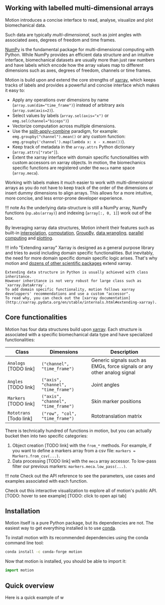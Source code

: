 ## Working with labelled multi-dimensional arrays

Motion introduces a concise interface to read, analyse, visualize and plot biomechanical data.

Such data are typically *multi-dimensional*, such as joint angles with associated axes, degrees of freedom and time frames.

<div id="angles-chart"></div>

[NumPy](https:numpy.org) is the fundamental package for multi-dimensional computing with Python.
While NumPy provides an efficient data structure and an intuitive interface, biomechanical datasets are usually more than just raw numbers and have labels which encode how the array values map to different dimensions such as axes, degrees of freedom, channels or time frames.

Motion is build upon and extend the core strengths of [xarray](http://xarray.pydata.org/en/stable/index.html), which keeps tracks of labels and provides a powerful and concise interface which makes it easy to:

-   Apply any operations over dimensions by name (`array.sum(dim="time_frame")`) instead of arbitrary axis (`array.sum(axis=2)`).
-   Select values by labels (`array.sel(axis="x")` or `emg.sel(channel="biceps")`)
-   Vectorize computation across multiple dimensions.
-   Use the [split-apply-combine](https://vita.had.co.nz/papers/plyr.pdf) paradigm, for example: `emg.groupby("channel").mean()` or any custom function: `emg.groupby('channel').map(lambda x: x - x.mean())`).
-   Keep track of metadata in the `array.attrs` Python dictionary (`array.attrs["rate"]`).
-   Extent the xarray interface with domain specific functionalities with custom accessors on xarray objects. In motion, the biomechanics specific functions are registered under the `meca` name space (`array.meca`).

Working with labels makes it much easier to work with multi-dimensional arrays as you do not have to keep track of the order of the dimensions or insert dummy dimensions to align arrays.
This allows for a more intuitive, more concise, and less error-prone developer experience.

!!! note
    As the underlying data-structure is still a NumPy array, NumPy functions (`np.abs(array)`) and indexing (`array[:, 0, 1]`) work out of the box.

By leveraging xarray data structures, Motion inherit their features such as built-in [interpolation](http://xarray.pydata.org/en/stable/interpolation.html), [computation](http://xarray.pydata.org/en/stable/computation.html), [GroupBy](http://xarray.pydata.org/en/stable/groupby.html), [data wrangling](http://xarray.pydata.org/en/stable/combining.html), [parallel computing](http://xarray.pydata.org/en/stable/dask.html) and [plotting](http://xarray.pydata.org/en/stable/plotting.html).

!!! info "Extending xarray"
    Xarray is designed as a general purpose library and tries to avoid including domain specific functionalities.
    But inevitably, the need for more domain specific domain specific logic arises.
    That's why motion and [dozens of other scientific packages](http://xarray.pydata.org/en/stable/related-projects.html) extend xarray.

    Extending data structure in Python is usually achieved with class inheritance.
    However inheritance is not very robust for large class such as `xarray.DataArray`.
    To add domain specific functionality, motion follows xarray developpers' recommendations and use a custom "accessor".
    To read why, you can check out the [xarray documentation](http://xarray.pydata.org/en/stable/internals.html#extending-xarray).

## Core functionalities

Motion has four data structures build upon [xarray](http://xarray.pydata.org/en/stable/index.html).
Each structure is associated with a specific biomechanical data type and have specialized functionalities:

| Class | Dimensions | Description |
|-------------------------|-------------------------------------|------------------------------------------------------------------------|
| `Analogs` [TODO link] | `("channel", "time_frame")` | Generic signals such as EMGs, force signals or any other analog signal |
| `Angles` [TODO link] | `("axis", "channel", "time_frame")` | Joint angles |
| `Markers` [TODO link] | `("axis", "channel", "time_frame")` | Skin marker positions |
| `Rototrans` [Todo link] | `("row", "col", "time_frame")` | Rototranslation matrix |

There is technically hundred of functions in motion, but you can actually bucket then into two specific categories:

1.  Object creation [TODO link] with the `from_*` methods. For example, if you want to define a markers array from a csv file: `markers = Markers.from_csv(...)`.
2.  Data processing [TODO link] with the `meca` array accessor. To low-pass filter our previous markers: `markers.meca.low_pass(...)`.

!!! note
    Check out the API reference to see the parameters, use cases and examples associated with each function.
    
Check out this interactive visualization to explore all of motion's public API.
[TODO: hover to see example]
[TODO: click to open api tab]

<div id="api-exploration">
    <div id="tooltip" class="admonition info tooltip">
        <p id="tooltip-title" class="admonition-title"></p>
        <p id="tooltip-description"></p>
        <p id="tooltip-docstring"></p>
    </div>
</div>

## Installation

Motion itself is a pure Python package, but its dependencies are not.
The easiest way to get everything installed is to use [conda](https://conda.io/en/latest/miniconda.html).

To install motion with its recommended dependencies using the conda command line tool:

```bash
conda install -c conda-forge motion
```
Now that motion is installed, you should be able to import it:

```python
import motion
```

## Quick overview

Here is a quick example of w

<script src="https://d3js.org/d3.v5.min.js"></script>
<script src="../js/charts.js"></script>
<script>
drawMatrix("angles-chart", [3, 2, 5], ["axes", "degrees of freedom", "time frames"], "Joint angles");
drawApi("api-exploration");
</script>
